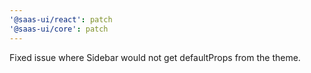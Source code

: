 ```yaml
---
'@saas-ui/react': patch
'@saas-ui/core': patch
---
```


Fixed issue where Sidebar would not get defaultProps from the theme.
